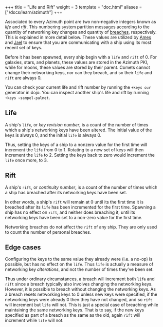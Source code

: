+++
title = "Life and Rift"
weight = 3
template = "doc.html"
aliases = ["/docs/learn/azimuth"]
+++

Associated to every Azimuth point are two non-negative integers known as _life_
and _rift_. This numbering system partition messages according to the quantity
of networking key changes and quantity of
[breaches](@/using/id/guide-to-breaches.md), respectively. This is explained in
more detail below. These values are utilized by [Ames](@/docs/arvo/ames/ames.md)
and [Jael](@/docs/arvo/jael/jael-api.md) to ensure that you are communicating
with a ship using its most recent set of keys.

Before it has been spawned, every ship begin with a `life` and `rift` of 0. For
galaxies, stars, and planets, these values are stored in the Azimuth PKI, while
for moons, these values are stored by their parent. Comets cannot change their
networking keys, nor can they breach, and so their `life` and `rift` are always 0.

You can check your current life and rift number by running the `+keys our`
generator in dojo. You can inspect another ship's life and rift by running
`+keys ~sampel-palnet`.

## Life

A ship's `life`, or _key revision number_, is a count of the number of times which
a ship's networking keys have been altered. The initial value of the keys is
always 0, and the initial `life` is always 0.

Thus, setting the keys of a ship to a nonzero value for the first time will
increment the `life` from 0 to 1. Rotating to a new set of keys will then
increment the `life` to 2. Setting the keys back to zero would increment the
`life` once more, to 3.

## Rift

A ship's `rift`, or _continuity number_, is a count of the number of times which
a ship has breached after its networking keys have been set.

In other words, a ship's `rift` will remain at 0 until its the first time it is
breached after its `life` has been incremented for the first time. Spawning a
ship has no effect on `rift`, and neither does breaching it, until its
networking keys have been set to a non-zero value for the first time.

Networking breaches do not affect the `rift` of any ship. They are only used to
count the number of personal breaches.

## Edge cases

Configuring the keys to the same value they already were (i.e. a no-op) is
possible, but has no effect on the `life`. Thus `life` is actually a measure of
networking key _alterations_, and not the number of times they've been set.

Thus under ordinary circumstances, a breach will increment both `life` and
`rift` since a breach typically also involves changing the networking keys.
However, it is possible to breach without changing the networking keys. As a
breach resets networking keys to 0 unless new keys were specified, if the
networking keys were already 0 then they have not changed, and so `rift` will
increment but `life` will not. This is just a special case of breaching while
maintaining the same networking keys. That is to say, if the new keys specified
as part of a breach as the same as the old, again `rift` will increment while
`life` will not.
